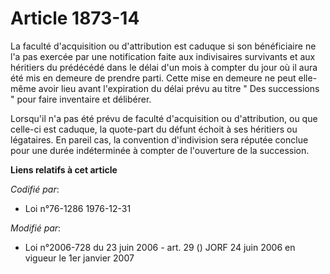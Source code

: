 # Article 1873-14

La faculté d'acquisition ou d'attribution est caduque si son bénéficiaire ne l'a pas exercée par une notification faite aux
indivisaires survivants et aux héritiers du prédécédé dans le délai d'un mois à compter du jour où il aura été mis en demeure
de prendre parti. Cette mise en demeure ne peut elle-même avoir lieu avant l'expiration du délai prévu au titre " Des
successions " pour faire inventaire et délibérer.

Lorsqu'il n'a pas été prévu de faculté d'acquisition ou d'attribution, ou que celle-ci est caduque, la quote-part du défunt
échoit à ses héritiers ou légataires. En pareil cas, la convention d'indivision sera réputée conclue pour une durée
indéterminée à compter de l'ouverture de la succession.

**Liens relatifs à cet article**

_Codifié par_:

  - Loi n°76-1286 1976-12-31

_Modifié par_:

  - Loi n°2006-728 du 23 juin 2006 - art. 29 () JORF 24 juin 2006 en vigueur le 1er janvier 2007
